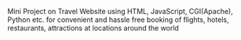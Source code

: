 Mini Project on Travel Website using HTML, JavaScript, CGI(Apache), Python etc. for convenient and hassle free booking of flights, hotels, restaurants, attractions at locations around the world